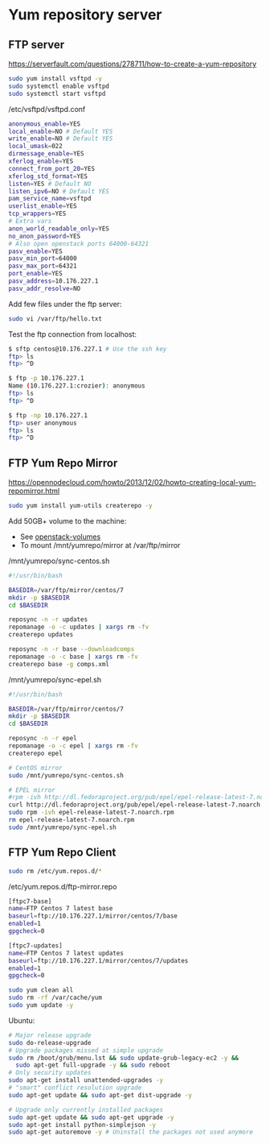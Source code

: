 # Yum repository server

## FTP server

https://serverfault.com/questions/278711/how-to-create-a-yum-repository

```bash
sudo yum install vsftpd -y
sudo systemctl enable vsftpd
sudo systemctl start vsftpd
```

/etc/vsftpd/vsftpd.conf
```bash
anonymous_enable=YES
local_enable=NO # Default YES
write_enable=NO # Default YES
local_umask=022
dirmessage_enable=YES
xferlog_enable=YES
connect_from_port_20=YES
xferlog_std_format=YES
listen=YES # Default NO
listen_ipv6=NO # Default YES
pam_service_name=vsftpd
userlist_enable=YES
tcp_wrappers=YES
# Extra vars
anon_world_readable_only=YES
no_anon_password=YES
# Also open openstack ports 64000-64321
pasv_enable=YES
pasv_min_port=64000
pasv_max_port=64321
port_enable=YES
pasv_address=10.176.227.1
pasv_addr_resolve=NO
```

Add few files under the ftp server:
```bash
sudo vi /var/ftp/hello.txt
```

Test the ftp connection from localhost:
```bash
$ sftp centos@10.176.227.1 # Use the ssh key
ftp> ls
ftp> ^D

$ ftp -p 10.176.227.1
Name (10.176.227.1:crozier): anonymous
ftp> ls
ftp> ^D

$ ftp -np 10.176.227.1
ftp> user anonymous
ftp> ls
ftp> ^D
```

## FTP Yum Repo Mirror

https://opennodecloud.com/howto/2013/12/02/howto-creating-local-yum-repomirror.html
```bash
sudo yum install yum-utils createrepo -y
```

Add 50GB+ volume to the machine:
- See [openstack-volumes](openstack-volumes.md)
- To mount /mnt/yumrepo/mirror at /var/ftp/mirror

/mnt/yumrepo/sync-centos.sh
```bash
#!/usr/bin/bash

BASEDIR=/var/ftp/mirror/centos/7
mkdir -p $BASEDIR
cd $BASEDIR

reposync -n -r updates
repomanage -o -c updates | xargs rm -fv
createrepo updates

reposync -n -r base --downloadcomps
repomanage -o -c base | xargs rm -fv
createrepo base -g comps.xml
```

/mnt/yumrepo/sync-epel.sh
```bash
#!/usr/bin/bash

BASEDIR=/var/ftp/mirror/centos/7
mkdir -p $BASEDIR
cd $BASEDIR

reposync -n -r epel
repomanage -o -c epel | xargs rm -fv
createrepo epel
```

```bash
# CentOS mirror
sudo /mnt/yumrepo/sync-centos.sh

# EPEL mirror
#rpm -ivh http://dl.fedoraproject.org/pub/epel/epel-release-latest-7.noarch.rpm
curl http://dl.fedoraproject.org/pub/epel/epel-release-latest-7.noarch.rpm -o epel-release-latest-7.noarch.rpm
sudo rpm -ivh epel-release-latest-7.noarch.rpm
rm epel-release-latest-7.noarch.rpm
sudo /mnt/yumrepo/sync-epel.sh
```

## FTP Yum Repo Client

```bash
sudo rm /etc/yum.repos.d/*
```

/etc/yum.repos.d/ftp-mirror.repo
```bash
[ftpc7-base]
name=FTP Centos 7 latest base
baseurl=ftp://10.176.227.1/mirror/centos/7/base
enabled=1
gpgcheck=0

[ftpc7-updates]
name=FTP Centos 7 latest updates
baseurl=ftp://10.176.227.1/mirror/centos/7/updates
enabled=1
gpgcheck=0
```

```bash
sudo yum clean all
sudo rm -rf /var/cache/yum
sudo yum update -y
```

Ubuntu:
```bash
# Major release upgrade
sudo do-release-upgrade
# Upgrade packages missed at simple upgrade
sudo rm /boot/grub/menu.lst && sudo update-grub-legacy-ec2 -y &&
  sudo apt-get full-upgrade -y && sudo reboot
# Only security updates
sudo apt-get install unattended-upgrades -y
# "smart" conflict resolution upgrade
sudo apt-get update && sudo apt-get dist-upgrade -y

# Upgrade only currently installed packages
sudo apt-get update && sudo apt-get upgrade -y
sudo apt-get install python-simplejson -y
sudo apt-get autoremove -y # Uninstall the packages not used anymore
```
